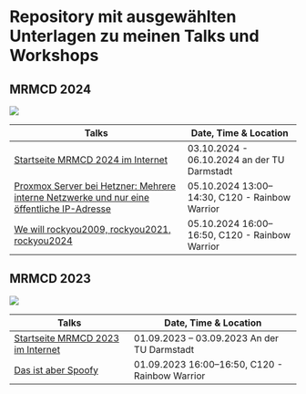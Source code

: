 # Repository mit ausgewählten Unterlagen zu meinen Talks und Workshops

## MRMCD 2024

![](_Medien/Eingereichte%20Talks%20MRMCD%202024.png)

| Talks                                                                                                                                                | Date, Time & Location                          |
| ---------------------------------------------------------------------------------------------------------------------------------------------------- | ---------------------------------------------- |
| [Startseite MRMCD 2024 im Internet](https://2024.mrmcd.net/)                                                                                         | 03.10.2024 - 06.10.2024 an der TU Darmstadt    |
| [Proxmox Server bei Hetzner: Mehrere interne Netzwerke und nur eine öffentliche IP-Adresse](MRMCD%202024/Proxmox%20auf%20Hetzner%20Server/README.md) | 05.10.2024 13:00–14:30, C120 - Rainbow Warrior |
| [We will rockyou2009, rockyou2021, rockyou2024](MRMCD%202024/We%20will%20rockyou/README.md)                                                          | 05.10.2024 16:00–16:50, C120 - Rainbow Warrior |


## MRMCD 2023

![](_Medien/Eingereichte%20Talks%20MRMCD%202023.png)

| Talks                                                                   | Date, Time & Location                          |
| ----------------------------------------------------------------------- | ---------------------------------------------- |
| [Startseite MRMCD 2023 im Internet](https://2023.mrmcd.net/)            | 01.09.2023 – 03.09.2023 An der TU Darmstadt    |
| [Das ist aber Spoofy](MRMCD%202023/Das%20ist%20aber%20Spoofy/README.md) | 01.09.2023 16:00–16:50, C120 - Rainbow Warrior |

